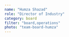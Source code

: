 ```yaml
---
name: "Humza Shazad"
role: "Director of Industry"
category: board
filter: "board,operations"
photo: "team-board-humza"
---
```

